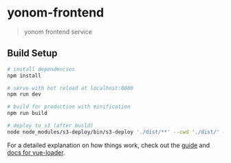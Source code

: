 # yonom-frontend

> yonom frontend service

## Build Setup

``` bash
# install dependencies
npm install

# serve with hot reload at localhost:8080
npm run dev

# build for production with minification
npm run build

# deploy to s3 (after build)
node node_modules/s3-deploy/bin/s3-deploy './dist/**' --cwd './dist/' --region eu-west-1 --bucket your-bucket-name

```

For a detailed explanation on how things work, check out the [guide](http://vuejs-templates.github.io/webpack/) and [docs for vue-loader](http://vuejs.github.io/vue-loader).
